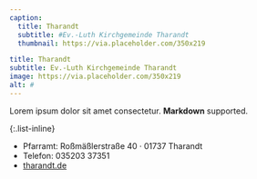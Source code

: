 ```yaml
---
caption:
  title: Tharandt
  subtitle: #Ev.-Luth Kirchgemeinde Tharandt
  thumbnail: https://via.placeholder.com/350x219

title: Tharandt
subtitle: Ev.-Luth Kirchgemeinde Tharandt
image: https://via.placeholder.com/350x219
alt: #
---
```

Lorem ipsum dolor sit amet consectetur. **Markdown** supported.

{:.list-inline} 
- Pfarramt: Roßmäßlerstraße 40 · 01737 Tharandt
- Telefon: 035203 37351
- <a href="https://www.tharandt.de/tharandt/Leben/Kirchgemeinde/Wir/Kontakt.html" target="_blank">tharandt.de</a>
